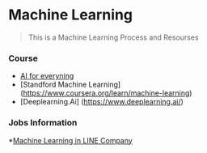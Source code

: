 # Machine Learning

> This is a Machine Learning Process and Resourses

### Course
* [AI for everyning](https://www.coursera.org/learn/ai-for-everyone/home/welcome)
* [Standford Machine Learning] (https://www.coursera.org/learn/machine-learning)
* [Deeplearning.Ai] (https://www.deeplearning.ai/)

### Jobs Information
*[Machine Learning in LINE Company](https://www.slideshare.net/linecorp/machine-learning-at-line-124120738)



